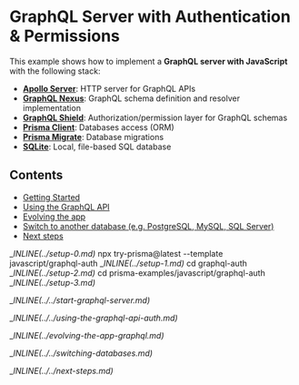 # GraphQL Server with Authentication & Permissions

This example shows how to implement a **GraphQL server with JavaScript** with the following stack:

- [**Apollo Server**](https://github.com/apollographql/apollo-server): HTTP server for GraphQL APIs   
- [**GraphQL Nexus**](https://nexusjs.org/docs/): GraphQL schema definition and resolver implementation 
- [**GraphQL Shield**](https://github.com/maticzav/graphql-shield): Authorization/permission layer for GraphQL schemas
- [**Prisma Client**](https://www.prisma.io/docs/concepts/components/prisma-client): Databases access (ORM)                  
- [**Prisma Migrate**](https://www.prisma.io/docs/concepts/components/prisma-migrate): Database migrations               
- [**SQLite**](https://www.sqlite.org/index.html): Local, file-based SQL database

## Contents

- [Getting Started](#getting-started)
- [Using the GraphQL API](#using-the-graphql-api)
- [Evolving the app](#evolving-the-app)
- [Switch to another database (e.g. PostgreSQL, MySQL, SQL Server)](#switch-to-another-database-eg-postgresql-mysql-sql-server)
- [Next steps](#next-steps)

__INLINE(../_setup-0.md)__
npx try-prisma@latest --template javascript/graphql-auth
__INLINE(../_setup-1.md)__
cd graphql-auth
__INLINE(../_setup-2.md)__
cd prisma-examples/javascript/graphql-auth
__INLINE(../_setup-3.md)__

__INLINE(../../_start-graphql-server.md)__

__INLINE(../../_using-the-graphql-api-auth.md)__

__INLINE(../_evolving-the-app-graphql.md)__

__INLINE(../../_switching-databases.md)__

__INLINE(../../_next-steps.md)__

